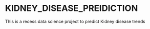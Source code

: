 # KIDNEY_DISEASE_PREIDICTION
This is a recess data science project to predict Kidney disease trends

